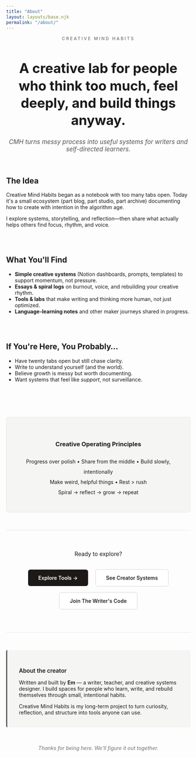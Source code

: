 ```yaml
---
title: "About"
layout: layouts/base.njk
permalink: "/about/"
---
```


<div style="text-align: center; margin-bottom: 4rem;">
  <p style="font-size: 0.85em; text-transform: uppercase; letter-spacing: 3px; color: #78716c; margin-bottom: 1rem; font-family: -apple-system, BlinkMacSystemFont, 'Segoe UI', sans-serif; font-weight: 500;">Creative Mind Habits</p>
  <h1 style="font-size: 2.6em; line-height: 1.3; margin-bottom: 1.5rem;">A creative lab for people who think too much, feel deeply, and build things anyway.</h1>
  <p style="font-size: 1.2em; color: #57534e; font-style: italic;">CMH turns messy process into useful systems for writers and self-directed learners.</p>
</div>

## The Idea

Creative Mind Habits began as a notebook with too many tabs open. Today it's a small ecosystem (part blog, part studio, part archive) documenting how to create with intention in the algorithm age.

I explore systems, storytelling, and reflection—then share what actually helps others find focus, rhythm, and voice.

<div style="height: 2rem;"></div>

## What You'll Find

- **Simple creative systems** (Notion dashboards, prompts, templates) to support momentum, not pressure.
- **Essays & spiral logs** on burnout, voice, and rebuilding your creative rhythm.
- **Tools & labs** that make writing and thinking more human, not just optimized.
- **Language-learning notes** and other maker journeys shared in progress.

<div style="height: 2rem;"></div>

## If You're Here, You Probably…

- Have twenty tabs open but still chase clarity.
- Write to understand yourself (and the world).
- Believe growth is messy but worth documenting.
- Want systems that feel like *support*, not surveillance.

<div style="height: 2rem;"></div>

<div style="background: #f5f5f4; border: 1px solid #e7e5e4; border-radius: 6px; padding: 2.5rem; margin: 3rem 0; text-align: center;">
  <h3 style="margin-bottom: 1.5rem;">Creative Operating Principles</h3>
  <p style="line-height: 2; margin-bottom: 0;">
    Progress over polish • Share from the middle • Build slowly, intentionally<br>
    Make weird, helpful things • Rest > rush<br>
    Spiral → reflect → grow → repeat
  </p>
</div>

<div style="text-align: center; padding: 2.5rem 0; margin: 3rem 0; border-top: 1px solid #e7e5e4; border-bottom: 1px solid #e7e5e4;">
  <p style="font-size: 1.1em; margin-bottom: 1.5rem;">Ready to explore?</p>
  <p>
    <a href="/tools/" style="display: inline-block; padding: 14px 28px; background: #1c1917; color: white; text-decoration: none; border-radius: 6px; font-weight: 600; margin: 0.5rem;">Explore Tools →</a>
    <a href="/creator-systems/" style="display: inline-block; padding: 14px 28px; background: white; color: #292524; text-decoration: none; border: 1px solid #d6d3d1; border-radius: 6px; font-weight: 600; margin: 0.5rem;">See Creator Systems</a>
    <a href="https://thewriterscode.beehiiv.com/subscribe" style="display: inline-block; padding: 14px 28px; background: white; color: #292524; text-decoration: none; border: 1px solid #d6d3d1; border-radius: 6px; font-weight: 600; margin: 0.5rem;" target="_blank" rel="noopener">Join The Writer's Code</a>
  </p>
</div>

<div style="background: #f5f5f4; border-left: 3px solid #57534e; padding: 2rem; margin: 3rem 0; border-radius: 4px;">
  <p style="font-weight: 600; font-size: 1.1em; margin-bottom: 0.75rem;">About the creator</p>
  <p>Written and built by <strong>Em</strong> — a writer, teacher, and creative systems designer. I build spaces for people who learn, write, and rebuild themselves through small, intentional habits.</p>
  <p style="margin-bottom: 0;">Creative Mind Habits is my long-term project to turn curiosity, reflection, and structure into tools anyone can use.</p>
</div>

<p style="text-align: center; color: #78716c; font-style: italic; margin-top: 3rem;">Thanks for being here. We'll figure it out together.</p>